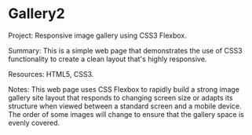 # Gallery2

Project: Responsive image gallery using CSS3 Flexbox.

Summary: This is a simple web page that demonstrates the use of CSS3 functionality to create a clean layout that's highly responsive.

Resources: HTML5, CSS3.

Notes: This web page uses CSS Flexbox to rapidly build a strong image gallery site layout that responds to changing screen size or adapts its structure when viewed between a standard screen and a mobile device. The order of some images will change to ensure that the gallery space is evenly covered.


